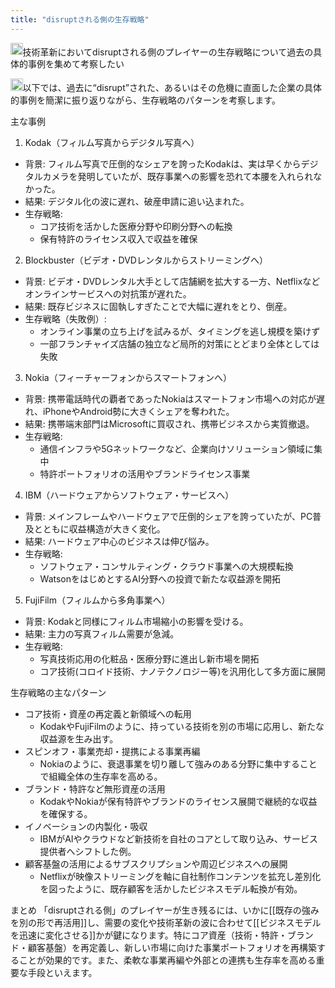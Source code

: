```yaml
---
title: "disruptされる側の生存戦略"
---
```


<img src='https://scrapbox.io/api/pages/nishio/nishio/icon' alt='nishio.icon' height="19.5"/>技術革新においてdisruptされる側のプレイヤーの生存戦略について過去の具体的事例を集めて考察したい

<img src='https://scrapbox.io/api/pages/nishio/o1 Pro/icon' alt='o1 Pro.icon' height="19.5"/>以下では、過去に“disrupt”された、あるいはその危機に直面した企業の具体的事例を簡潔に振り返りながら、生存戦略のパターンを考察します。

主な事例
1. Kodak（フィルム写真からデジタル写真へ）
- 背景: フィルム写真で圧倒的なシェアを誇ったKodakは、実は早くからデジタルカメラを発明していたが、既存事業への影響を恐れて本腰を入れられなかった。
- 結果: デジタル化の波に遅れ、破産申請に追い込まれた。
- 生存戦略:
    - コア技術を活かした医療分野や印刷分野への転換
    - 保有特許のライセンス収入で収益を確保

2. Blockbuster（ビデオ・DVDレンタルからストリーミングへ）
- 背景: ビデオ・DVDレンタル大手として店舗網を拡大する一方、Netflixなどオンラインサービスへの対抗策が遅れた。
- 結果: 既存ビジネスに固執しすぎたことで大幅に遅れをとり、倒産。
- 生存戦略（失敗例）:
    - オンライン事業の立ち上げを試みるが、タイミングを逃し規模を築けず
    - 一部フランチャイズ店舗の独立など局所的対策にとどまり全体としては失敗

3. Nokia（フィーチャーフォンからスマートフォンへ）
- 背景: 携帯電話時代の覇者であったNokiaはスマートフォン市場への対応が遅れ、iPhoneやAndroid勢に大きくシェアを奪われた。
- 結果: 携帯端末部門はMicrosoftに買収され、携帯ビジネスから実質撤退。
- 生存戦略:
    - 通信インフラや5Gネットワークなど、企業向けソリューション領域に集中
    - 特許ポートフォリオの活用やブランドライセンス事業

4. IBM（ハードウェアからソフトウェア・サービスへ）
- 背景: メインフレームやハードウェアで圧倒的シェアを誇っていたが、PC普及とともに収益構造が大きく変化。
- 結果: ハードウェア中心のビジネスは伸び悩み。
- 生存戦略:
    - ソフトウェア・コンサルティング・クラウド事業への大規模転換
    - WatsonをはじめとするAI分野への投資で新たな収益源を開拓

5. FujiFilm（フィルムから多角事業へ）
- 背景: Kodakと同様にフィルム市場縮小の影響を受ける。
- 結果: 主力の写真フィルム需要が急減。
- 生存戦略:
    - 写真技術応用の化粧品・医療分野に進出し新市場を開拓
    - コア技術(コロイド技術、ナノテクノロジー等)を汎用化して多方面に展開

生存戦略の主なパターン
- コア技術・資産の再定義と新領域への転用
    - KodakやFujiFilmのように、持っている技術を別の市場に応用し、新たな収益源を生み出す。
- スピンオフ・事業売却・提携による事業再編
    - Nokiaのように、衰退事業を切り離して強みのある分野に集中することで組織全体の生存率を高める。
- ブランド・特許など無形資産の活用
    - KodakやNokiaが保有特許やブランドのライセンス展開で継続的な収益を確保する。
- イノベーションの内製化・吸収
    - IBMがAIやクラウドなど新技術を自社のコアとして取り込み、サービス提供者へシフトした例。
- 顧客基盤の活用によるサブスクリプションや周辺ビジネスへの展開
    - Netflixが映像ストリーミングを軸に自社制作コンテンツを拡充し差別化を図ったように、既存顧客を活かしたビジネスモデル転換が有効。

まとめ
「disruptされる側」のプレイヤーが生き残るには、いかに[[既存の強みを別の形で再活用]]し、需要の変化や技術革新の波に合わせて[[ビジネスモデルを迅速に変化させる]]かが鍵になります。特にコア資産（技術・特許・ブランド・顧客基盤）を再定義し、新しい市場に向けた事業ポートフォリオを再構築することが効果的です。また、柔軟な事業再編や外部との連携も生存率を高める重要な手段といえます。
